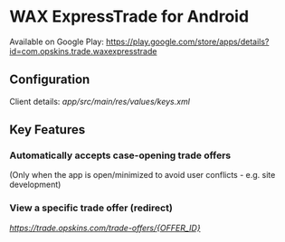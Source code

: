 # WAX ExpressTrade for Android
Available on Google Play: https://play.google.com/store/apps/details?id=com.opskins.trade.waxexpresstrade

## Configuration
Client details: *app/src/main/res/values/keys.xml*

## Key Features

### Automatically accepts case-opening trade offers
(Only when the app is open/minimized to avoid user conflicts - e.g. site development)

### View a specific trade offer (redirect)
*https://trade.opskins.com/trade-offers/{OFFER_ID}*